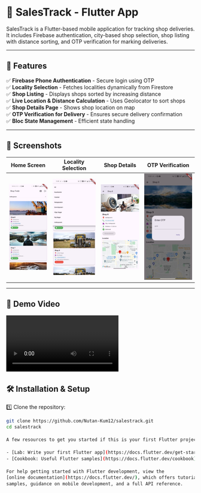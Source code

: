 # 🛒 SalesTrack - Flutter App

SalesTrack is a Flutter-based mobile application for tracking shop deliveries. It includes Firebase authentication, city-based shop selection, shop listing with distance sorting, and OTP verification for marking deliveries.

---

## 🚀 Features
✅ **Firebase Phone Authentication** - Secure login using OTP  
✅ **Locality Selection** - Fetches localities dynamically from Firestore  
✅ **Shop Listing** - Displays shops sorted by increasing distance  
✅ **Live Location & Distance Calculation** - Uses Geolocator to sort shops  
✅ **Shop Details Page** - Shows shop location on map  
✅ **OTP Verification for Delivery** - Ensures secure delivery confirmation  
✅ **Bloc State Management** - Efficient state handling  

---

## 📸 Screenshots

| Home Screen | Locality Selection | Shop Details| OTP Verification |
|-------------|---------------|--------------|--------------|
| ![Home Screen](assets/images/homescreen.jpg) | ![Locality](assets/images/dropdown.jpg) | ![Shops](assets/images/shopdetail.jpg) | ![OTP](assets/images/deliverystatusafterverifyotp.jpg) |


---


## 🎥 Demo Video
![Demo Video](assets/videos/demo.mp4)


## 🛠️ Installation & Setup

1️⃣ Clone the repository:
```sh
git clone https://github.com/Nutan-Kum12/salestrack.git
cd salestrack

A few resources to get you started if this is your first Flutter project:

- [Lab: Write your first Flutter app](https://docs.flutter.dev/get-started/codelab)
- [Cookbook: Useful Flutter samples](https://docs.flutter.dev/cookbook)

For help getting started with Flutter development, view the
[online documentation](https://docs.flutter.dev/), which offers tutorials,
samples, guidance on mobile development, and a full API reference.
